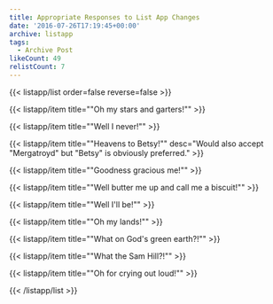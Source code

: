 ```yaml
---
title: Appropriate Responses to List App Changes
date: '2016-07-26T17:19:45+00:00'
archive: listapp
tags: 
  - Archive Post
likeCount: 49
relistCount: 7
---
```



{{< listapp/list order=false reverse=false >}}

   {{< listapp/item title="\"Oh my stars and garters!\"" >}}

   {{< listapp/item title="\"Well I never!\"" >}}

   {{< listapp/item title="\"Heavens to Betsy!\""
      desc="Would also accept \"Mergatroyd\" but \"Betsy\" is obviously preferred." >}}

   {{< listapp/item title="\"Goodness gracious me!\"" >}}

   {{< listapp/item title="\"Well butter me up and call me a biscuit!\"" >}}

   {{< listapp/item title="\"Well I'll be!\"" >}}

   {{< listapp/item title="\"Oh my lands!\"" >}}

   {{< listapp/item title="\"What on God's green earth?!\"" >}}

   {{< listapp/item title="\"What the Sam Hill?!\"" >}}

   {{< listapp/item title="\"Oh for crying out loud!\"" >}}

{{< /listapp/list >}}
